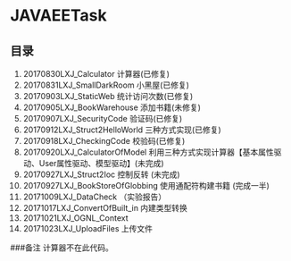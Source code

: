 # JAVAEETask

## 目录
1. 20170830LXJ_Calculator 计算器(已修复)
2. 20170831LXJ_SmallDarkRoom 小黑屋(已修复)
3. 20170903LXJ_StaticWeb 统计访问次数(已修复)
4. 20170905LXJ_BookWarehouse 添加书籍(未修复)
5. 20170907LXJ_SecurityCode 验证码(已修复)
6. 20170912LXJ_Struct2HelloWorld 三种方式实现(已修复)
7. 20170918LXJ_CheckingCode 校验码(已修复)
8. 20170920LXJ_CalculatorOfModel 利用三种方式实现计算器【基本属性驱动、User属性驱动、模型驱动】(未完成)
9. 20170927LXJ_Struct2Ioc 控制反转 (未完成)
10. 20170927LXJ_BookStoreOfGlobbing 使用通配符构建书籍 (完成一半)
11. 20171009LXJ_DataCheck （实验报告）
12. 20171017LXJ_ConvertOfBuilt_in 内建类型转换
13. 20171021LXJ_OGNL_Context 
14. 20171023LXJ_UploadFiles 上传文件

###备注
计算器不在此代码。
